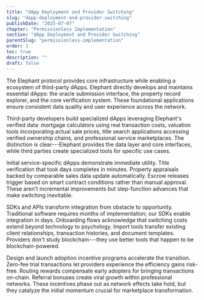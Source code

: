 ```yaml
---
title: "dApp Deployment and Provider Switching"
slug: "dapp-deployment-and-provider-switching"
publishDate: "2025-07-07"
chapter: "Permissionless Implementation"
section: "dApp Deployment and Provider Switching"
parentSlug: "permissionless-implementation"
order: 3
toc: true
description: ""
draft: false
---
```


The Elephant protocol provides core infrastructure while enabling a ecosystem of third-party dApps. Elephant directly
develops and maintains essential dApps: the oracle submission interface, the property record explorer, and the core
verification system. These foundational applications ensure consistent data quality and user experience across the
network.

Third-party developers build specialized dApps leveraging Elephant's verified data: mortgage calculators using real
transaction costs, valuation tools incorporating actual sale prices, title search applications accessing verified
ownership chains, and professional service marketplaces. The distinction is clear---Elephant provides the data layer and
core interfaces, while third parties create specialized tools for specific use cases.

Initial service-specific dApps demonstrate immediate utility. Title verification that took days completes in minutes.
Property appraisals backed by comparable sales data update automatically. Escrow releases trigger based on smart
contract conditions rather than manual approval. These aren't incremental improvements but step-function advances that
make switching inevitable.

SDKs and APIs transform integration from obstacle to opportunity. Traditional software requires months of
implementation; our SDKs enable integration in days. Onboarding flows acknowledge that switching costs extend beyond
technology to psychology. Import tools transfer existing client relationships, transaction histories, and document
templates. Providers don't study blockchain---they use better tools that happen to be blockchain-powered.

Design and launch adoption incentive programs accelerate the transition. Zero-fee trial transactions let providers
experience the efficiency gains risk-free. Routing rewards compensate early adopters for bringing transactions on-chain.
Referral bonuses create viral growth within professional networks. These incentives phase out as network effects take
hold, but they catalyze the initial momentum crucial for marketplace transformation.
